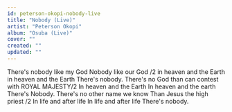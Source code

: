```yaml
---
id: peterson-okopi-nobody-live
title: "Nobody (Live)"
artist: "Peterson Okopi"
album: "Osuba (Live)"
cover: ""
created: ""
updated: ""
---
```


There's nobody like my God
Nobody like our God /2
 in heaven and the Earth
  in heaven and the Earth
    There's nobody.
       There's no God than can contest
   with ROYAL MAJESTY/2
In heaven and the Earth
In heaven and the earth
There's  Nobody.
There's no other name we know
      Than Jesus the  high priest /2
   In life and after life
   In life and after life
   There's nobody.